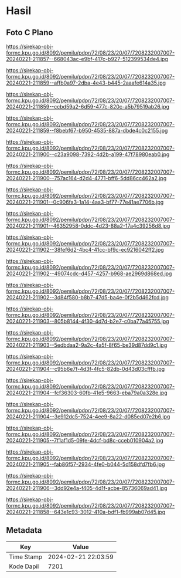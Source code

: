 # Hasil

## Foto C Plano

https://sirekap-obj-formc.kpu.go.id/8092/pemilu/pdpr/72/08/23/20/07/7208232007007-20240221-211857--668043ac-e9bf-417c-b927-512399534de4.jpg

https://sirekap-obj-formc.kpu.go.id/8092/pemilu/pdpr/72/08/23/20/07/7208232007007-20240221-211859--affb0a97-2dba-4e43-b445-2aaafe614a35.jpg

https://sirekap-obj-formc.kpu.go.id/8092/pemilu/pdpr/72/08/23/20/07/7208232007007-20240221-211859--ccbd59a2-6d59-477c-820c-a5b79519ab26.jpg

https://sirekap-obj-formc.kpu.go.id/8092/pemilu/pdpr/72/08/23/20/07/7208232007007-20240221-211859--f8bebf67-b950-4535-887a-dbde4c0c2155.jpg

https://sirekap-obj-formc.kpu.go.id/8092/pemilu/pdpr/72/08/23/20/07/7208232007007-20240221-211900--c23a9098-7392-4d2b-a199-47f78980eab0.jpg

https://sirekap-obj-formc.kpu.go.id/8092/pemilu/pdpr/72/08/23/20/07/7208232007007-20240221-211900--757ac164-d2d4-4771-bff6-5dd86cc462a2.jpg

https://sirekap-obj-formc.kpu.go.id/8092/pemilu/pdpr/72/08/23/20/07/7208232007007-20240221-211901--0c906fa3-1a14-4aa3-bf77-77e41ae7706b.jpg

https://sirekap-obj-formc.kpu.go.id/8092/pemilu/pdpr/72/08/23/20/07/7208232007007-20240221-211901--46352958-0ddc-4d23-88a2-17a4c39256d8.jpg

https://sirekap-obj-formc.kpu.go.id/8092/pemilu/pdpr/72/08/23/20/07/7208232007007-20240221-211902--38fef6d2-4bc4-41cc-bf9c-ec9216042ff2.jpg

https://sirekap-obj-formc.kpu.go.id/8092/pemilu/pdpr/72/08/23/20/07/7208232007007-20240221-211902--49074cdc-d457-4257-b968-ae2969d868ed.jpg

https://sirekap-obj-formc.kpu.go.id/8092/pemilu/pdpr/72/08/23/20/07/7208232007007-20240221-211902--3d84f580-b8b7-47d5-ba4e-0f2b5d462fcd.jpg

https://sirekap-obj-formc.kpu.go.id/8092/pemilu/pdpr/72/08/23/20/07/7208232007007-20240221-211903--805b8144-4f30-4d7d-b2e7-c0ba77a45755.jpg

https://sirekap-obj-formc.kpu.go.id/8092/pemilu/pdpr/72/08/23/20/07/7208232007007-20240221-211903--5edbdaa2-9a2c-4a5f-8f65-be39d87dd9c1.jpg

https://sirekap-obj-formc.kpu.go.id/8092/pemilu/pdpr/72/08/23/20/07/7208232007007-20240221-211904--c95b6e7f-4d3f-4fc5-82db-0d43d03cfffb.jpg

https://sirekap-obj-formc.kpu.go.id/8092/pemilu/pdpr/72/08/23/20/07/7208232007007-20240221-211904--fcf36303-60fb-41e5-9663-eba79a0a328e.jpg

https://sirekap-obj-formc.kpu.go.id/8092/pemilu/pdpr/72/08/23/20/07/7208232007007-20240221-211904--3e912dc5-7524-4ee9-8a22-d085ed07e2b6.jpg

https://sirekap-obj-formc.kpu.go.id/8092/pemilu/pdpr/72/08/23/20/07/7208232007007-20240221-211905--7f1af1d5-09fe-4dcf-bd8c-cceb010904a2.jpg

https://sirekap-obj-formc.kpu.go.id/8092/pemilu/pdpr/72/08/23/20/07/7208232007007-20240221-211905--fab86f57-2934-4fe0-b044-5d158dfd7fb6.jpg

https://sirekap-obj-formc.kpu.go.id/8092/pemilu/pdpr/72/08/23/20/07/7208232007007-20240221-211906--3dd92e4a-f405-4d1f-acbe-85736069ad41.jpg

https://sirekap-obj-formc.kpu.go.id/8092/pemilu/pdpr/72/08/23/20/07/7208232007007-20240221-211858--643e1c93-3012-410a-bdf1-fb999ab07d45.jpg


## Metadata

| Key        | Value               |
| ---------- | ------------------- |
| Time Stamp | 2024-02-21 22:03:59 |
| Kode Dapil | 7201                |



